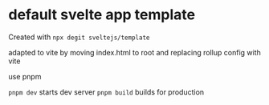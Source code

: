 # default svelte app template

Created with `npx degit sveltejs/template`

adapted to vite by moving index.html to root and replacing rollup config with vite

use pnpm

`pnpm dev` starts dev server
`pnpm build` builds for production
